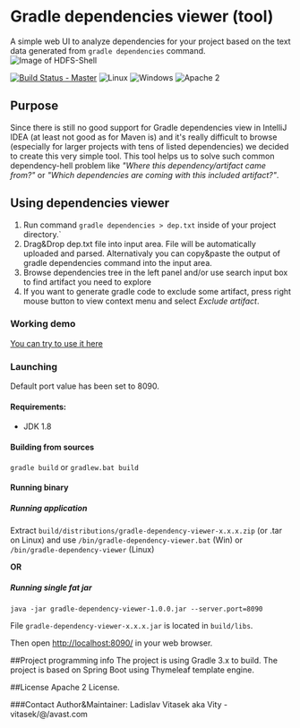 # Gradle dependencies viewer (tool)
A simple web UI to analyze dependencies for your project based on the text data generated from ```gradle dependencies``` command.
![Image of HDFS-Shell](https://github.com/avast/gradle-dependencies-viewer/blob/master/web/screenshot.png)

[![Build Status - Master](https://travis-ci.org/avast/gradle-dependencies-viewer.svg?branch=master)](https://travis-ci.org/avast/gradle-dependencies-viewer) ![Linux](https://img.shields.io/badge/os-linux-green.svg?style=flat) ![Windows](https://img.shields.io/badge/os-windows-green.svg?style=flat) ![Apache 2](https://img.shields.io/badge/license-Apache2-blue.svg?style=flat)
## Purpose
Since there is still no good support for Gradle dependencies view in IntelliJ IDEA (at least not good as for Maven is) and it's really difficult to browse (especially for larger projects with tens of listed dependencies) we decided to create this very simple tool.
This tool helps us to solve such common dependency-hell problem like *"Where this dependency/artifact came from?"* or *"Which dependencies are coming with this included artifact?"*.

## Using dependencies viewer
1. Run command ```gradle dependencies > dep.txt``` inside of your project directory.`
2. Drag&Drop dep.txt file into input area. File will be automatically uploaded and parsed. Alternativaly you can copy&paste the output of gradle dependencies command into the input area.
3. Browse dependencies tree in the left panel and/or use search input box to find artifact you need to explore
4. If you want to generate gradle code to exclude some artifact, press right mouse button to view context menu and select *Exclude artifact*.

### Working demo
[You can try to use it here](http://gradle.vity.cz/)

### Launching 
Default port value has been set to 8090.

#### Requirements:
- JDK 1.8

#### Building from sources
```gradle build``` or ```gradlew.bat build```

#### Running binary
##### Running application 
Extract ```build/distributions/gradle-dependency-viewer-x.x.x.zip``` (or .tar on Linux) and use ```/bin/gradle-dependency-viewer.bat``` (Win) or ```/bin/gradle-dependency-viewer``` (Linux)

**OR**
##### Running single fat jar
```java -jar gradle-dependency-viewer-1.0.0.jar --server.port=8090```

File ```gradle-dependency-viewer-x.x.x.jar``` is located in ```build/libs```.

Then open [http://localhost:8090/](http://localhost:8090/) in your web browser.

##Project programming info
The project is using Gradle 3.x to build. The project is based on Spring Boot using Thymeleaf template engine. 

##License
Apache 2 License.

###Contact
Author&Maintainer: Ladislav Vitasek  aka Vity - vitasek/@/avast.com

